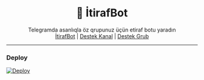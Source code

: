 <div align="center">
  <h1>💌 İtirafBot</h1>
</div>
<p align="center">
    Telegramda asanlıqla öz qrupunuz üçün etiraf botu yaradın
    <br>
        <a href="https://t.me/herlock_itiraf_bot">İtirafBot</a> |
        <a href="https://t.me/HerlockUserBot1">Destek Kanal</a> |
        <a href="https://t.me/HerlockSupport1">Destek Grub</a>
    <br>
</p>

----
###  Deploy
[![Deploy](https://www.herokucdn.com/deploy/button.svg)](https://heroku.com/deploy?template=https://github.com/01-Meyitzade-01/tgitiraf)


